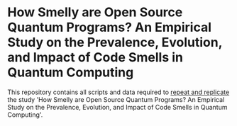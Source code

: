 # How Smelly are Open Source Quantum Programs? An Empirical Study on the Prevalence, Evolution, and Impact of Code Smells in Quantum Computing

This repository contains all scripts and data required to [repeat and replicate](https://www.acm.org/publications/policies/artifact-review-badging) the study 'How Smelly are Open Source Quantum Programs? An Empirical Study on the Prevalence, Evolution, and Impact of Code Smells in Quantum Computing'.
